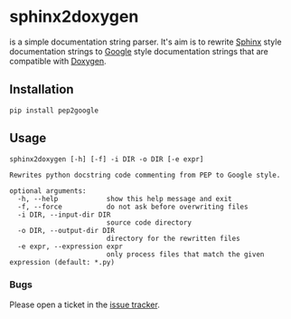 # sphinx2doxygen
is a simple documentation string parser. It's aim is to rewrite [Sphinx](https://thomas-cokelaer.info/tutorials/sphinx/index.html) style documentation strings to 
[Google](https://google.github.io/styleguide/pyguide.html) style documentation strings that are compatible with [Doxygen](http://www.doxygen.nl/).
## Installation
```
pip install pep2google
```

## Usage
```
sphinx2doxygen [-h] [-f] -i DIR -o DIR [-e expr]

Rewrites python docstring code commenting from PEP to Google style.

optional arguments:
  -h, --help            show this help message and exit
  -f, --force           do not ask before overwriting files
  -i DIR, --input-dir DIR
                        source code directory
  -o DIR, --output-dir DIR
                        directory for the rewritten files
  -e expr, --expression expr
                        only process files that match the given expression (default: *.py)
```

### Bugs
Please open a ticket in the [issue tracker](https://github.com/br-olf/sphinx2doxygen/issues).

